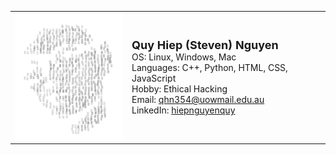 <table>
  <tr>
    <td>
      <img src="./ascii.png" alt="profile" width="200"/>
    </td>
    <td>
      <strong style="font-size:18px">Quy Hiep (Steven) Nguyen</strong><br>
      OS: Linux, Windows, Mac<br>
      Languages: C++, Python, HTML, CSS, JavaScript<br>
      Hobby: Ethical Hacking<br>
      Email: <a href="mailto:qhn354@uowmail.edu.au">qhn354@uowmail.edu.au</a><br>
      LinkedIn: <a href="https://www.linkedin.com/in/hiepnguyenquy">hiepnguyenquy</a>
    </td>
  </tr>
</table>

